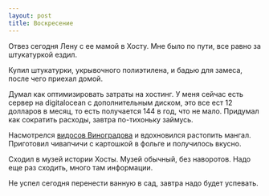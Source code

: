 ```yaml
---
layout: post
title: Воскресение
---
```


Отвез сегодня Лену с ее мамой в Хосту. Мне было по пути, все равно за штукатуркой ездил.

Купил штукатурки, укрывочного полиэтилена, и бадью для замеса, после чего приехал домой.

Думал как оптимизировать затраты на хостинг. У меня сейчас есть сервер на digitalocean с дополнительным диском, это все ест 12 долларов в месяц, то есть получается 144 в год, что не мало. Придумал как сократить расходы, завтра по-тихоньку займусь.

Насмотрелся [видосов Виноградова](https://www.youtube.com/watch?v=OwJfiZT8lVc&list=PLsjQ8FRd-ACuI7fmW6m5jW9ZzxV5O-QKw&index=3) и вдохновился растопить мангал. Приготовил чивапчичи с картошкой в фольге и получилось вкусно.

Сходил в музей истории Хосты. Музей обычный, без наворотов. Надо еще раз сходить, много там информации. 

Не успел сегодня перенести ванную в сад, завтра надо будет успевать.